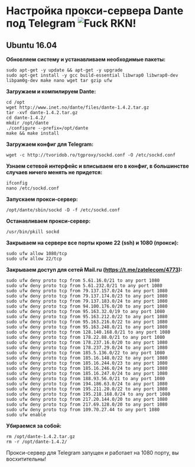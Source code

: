 # Настройка прокси-сервера Dante под Telegram ![Fuck RKN!](https://img.shields.io/badge/Fuck-RKN-brightgreen.svg)

## Ubuntu 16.04

**Обновляем систему и устанавливаем необходимые пакеты:**

	sudo apt-get -y update && apt-get -y upgrade
	sudo apt-get install -y gcc build-essential libwrap0 libwrap0-dev libpam0g-dev make nano wget tar gzip ufw

**Загружаем и компилируем Dante:**

	cd /opt
	wget http://www.inet.no/dante/files/dante-1.4.2.tar.gz
	tar -xvf dante-1.4.2.tar.gz
	cd dante-1.4.2/
	mkdir /opt/dante
	./configure --prefix=/opt/dante
	make && make install
	
**Загружаем конфиг для Telegram:**

	wget -c http://tvoridob.ro/tgproxy/sockd.conf -O /etc/sockd.conf

**Узнаем сетевой интерфейс и вписываем его в конфиг, в большинстве случаев ничего менять не придется:**

	ifconfig
	nano /etc/sockd.conf

**Запускаем прокси-сервер:**

	/opt/dante/sbin/sockd -D -f /etc/sockd.conf

**Останавливаем прокси-сервер:**

	/usr/bin/pkill sockd
	
**Закрываем на сервере все порты кроме 22 (ssh) и 1080 (прокси):**

	sudo ufw allow 1080/tcp
	sudo ufw allow 22/tcp

**Закрываем доступ для сетей Mail.ru (https://t.me/zatelecom/4773):**

	sudo ufw deny proto tcp from 5.61.16.0/21 to any port 1080
	sudo ufw deny proto tcp from 5.61.232.0/21 to any port 1080 
	sudo ufw deny proto tcp from 79.137.157.0/24 to any port 1080
	sudo ufw deny proto tcp from 79.137.174.0/23 to any port 1080
	sudo ufw deny proto tcp from 79.137.183.0/24 to any port 1080
	sudo ufw deny proto tcp from 94.100.176.0/20 to any port 1080
	sudo ufw deny proto tcp from 95.163.32.0/19 to any port 1080
	sudo ufw deny proto tcp from 95.163.212.0/22 to any port 1080
	sudo ufw deny proto tcp from 95.163.216.0/22 to any port 1080
	sudo ufw deny proto tcp from 95.163.248.0/21 to any port 1080
	sudo ufw deny proto tcp from 128.140.168.0/21 to any port 1080
	sudo ufw deny proto tcp from 178.22.88.0/21 to any port 1080
	sudo ufw deny proto tcp from 178.237.16.0/20 to any port 1080
	sudo ufw deny proto tcp from 178.237.29.0/24 to any port 1080
	sudo ufw deny proto tcp from 185.5.136.0/22 to any port 1080
	sudo ufw deny proto tcp from 185.16.148.0/22 to any port 1080
	sudo ufw deny proto tcp from 185.16.244.0/23 to any port 1080
	sudo ufw deny proto tcp from 185.16.246.0/24 to any port 1080
	sudo ufw deny proto tcp from 185.16.247.0/24 to any port 1080
	sudo ufw deny proto tcp from 188.93.56.0/21 to any port 1080
	sudo ufw deny proto tcp from 194.186.63.0/24 to any port 1080
	sudo ufw deny proto tcp from 195.211.20.0/22 to any port 1080
	sudo ufw deny proto tcp from 195.218.168.0/24 to any port 1080
	sudo ufw deny proto tcp from 217.20.144.0/20 to any port 1080
	sudo ufw deny proto tcp from 217.69.128.0/20 to any port 1080
	sudo ufw deny proto tcp from 109.70.27.44 to any port 1080
	sudo ufw enable
	
**Убираемся за собой:**

	rm /opt/dante-1.4.2.tar.gz
	rm -r /opt/dante-1.4.2/

Прокси-сервер для Telegram запущен и работает на 1080 порту, вы восхитительны!
